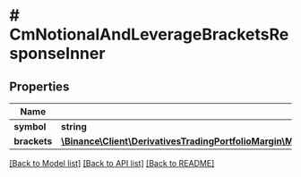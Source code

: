# # CmNotionalAndLeverageBracketsResponseInner

## Properties

Name | Type | Description | Notes
------------ | ------------- | ------------- | -------------
**symbol** | **string** |  | [optional]
**brackets** | [**\Binance\Client\DerivativesTradingPortfolioMargin\Model\CmNotionalAndLeverageBracketsResponseInnerBracketsInner[]**](CmNotionalAndLeverageBracketsResponseInnerBracketsInner.md) |  | [optional]

[[Back to Model list]](../../README.md#models) [[Back to API list]](../../README.md#endpoints) [[Back to README]](../../README.md)
